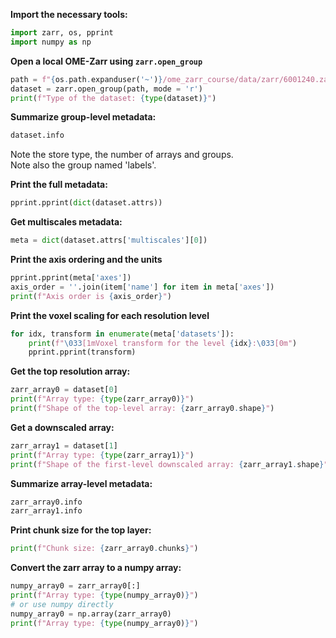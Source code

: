 **Import the necessary tools:**
```python
import zarr, os, pprint
import numpy as np
```

**Open a local OME-Zarr using `zarr.open_group`**
```python
path = f"{os.path.expanduser('~')}/ome_zarr_course/data/zarr/6001240.zarr"
dataset = zarr.open_group(path, mode = 'r')
print(f"Type of the dataset: {type(dataset)}")
```

**Summarize group-level metadata:**
```python
dataset.info
```
Note the store type, the number of arrays and groups. \
Note also the group named 'labels'.

**Print the full metadata:**
```python
pprint.pprint(dict(dataset.attrs))
```

**Get multiscales metadata:**
```python
meta = dict(dataset.attrs['multiscales'][0])
```

**Print the axis ordering and the units**
```python
pprint.pprint(meta['axes'])
axis_order = ''.join(item['name'] for item in meta['axes'])
print(f"Axis order is {axis_order}")
```
**Print the voxel scaling for each resolution level**
```python
for idx, transform in enumerate(meta['datasets']):
    print(f"\033[1mVoxel transform for the level {idx}:\033[0m")
    pprint.pprint(transform)
```
**Get the top resolution array:**
```python
zarr_array0 = dataset[0]
print(f"Array type: {type(zarr_array0)}")
print(f"Shape of the top-level array: {zarr_array0.shape}")
```
**Get a downscaled array:**
```python
zarr_array1 = dataset[1]
print(f"Array type: {type(zarr_array1)}")
print(f"Shape of the first-level downscaled array: {zarr_array1.shape}")
```
**Summarize array-level metadata:**
```python
zarr_array0.info
zarr_array1.info
```
**Print chunk size for the top layer:**
```python
print(f"Chunk size: {zarr_array0.chunks}")
```

**Convert the zarr array to a numpy array:**
```python
numpy_array0 = zarr_array0[:]
print(f"Array type: {type(numpy_array0)}")
# or use numpy directly
numpy_array0 = np.array(zarr_array0)
print(f"Array type: {type(numpy_array0)}")
```




